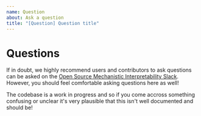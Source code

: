 ```yaml
---
name: Question
about: Ask a question
title: "[Question] Question title"
---
```


# Questions

If in doubt, we highly recommend users and contributors to ask questions can be asked on the [Open Source Mechanistic Interpretability Slack](https://join.slack.com/t/opensourcemechanistic/shared_invite/zt-35oqtxb2t-yKBlqTL570ycNJisIFX2gw). However, you should feel comfortable asking questions here as well!

The codebase is a work in progress and so if you come accross something confusing or unclear it's very plausible that this isn't well documented and should be!

